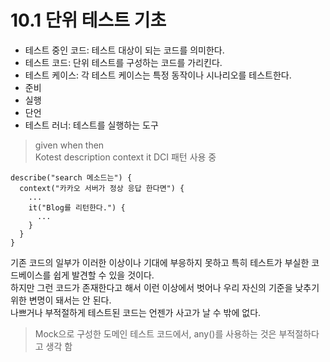 # 10.1 단위 테스트 기초

- 테스트 중인 코드: 테스트 대상이 되는 코드를 의미한다.  
- 테스트 코드: 단위 테스트를 구성하는 코드를 가리킨다.  
- 테스트 케이스: 각 테스트 케이스는 특정 동작이나 시나리오를 테스트한다.  
- 준비
- 실행
- 단언
- 테스트 러너: 테스트를 실행하는 도구

> given when then  
> Kotest description context it DCI 패턴 사용 중  
>
```
describe("search 메소드는") {  
  context("카카오 서버가 정상 응답 한다면") {  
    ...  
    it("Blog를 리턴한다.") {  
      ...  
    }  
  }  
}  
```

기존 코드의 일부가 이러한 이상이나 기대에 부응하지 못하고 특히 테스트가 부실한 코드베이스를 쉽게 발견할 수 있을 것이다.  
하지만 그런 코드가 존재한다고 해서 이런 이상에서 벗어나 우리 자신의 기준을 낮추기 위한 변명이 돼서는 안 된다.  
나쁘거나 부적절하게 테스트된 코드는 언젠가 사고가 날 수 밖에 없다.  

> Mock으로 구성한 도메인 테스트 코드에서, any()를 사용하는 것은 부적절하다고 생각 함
